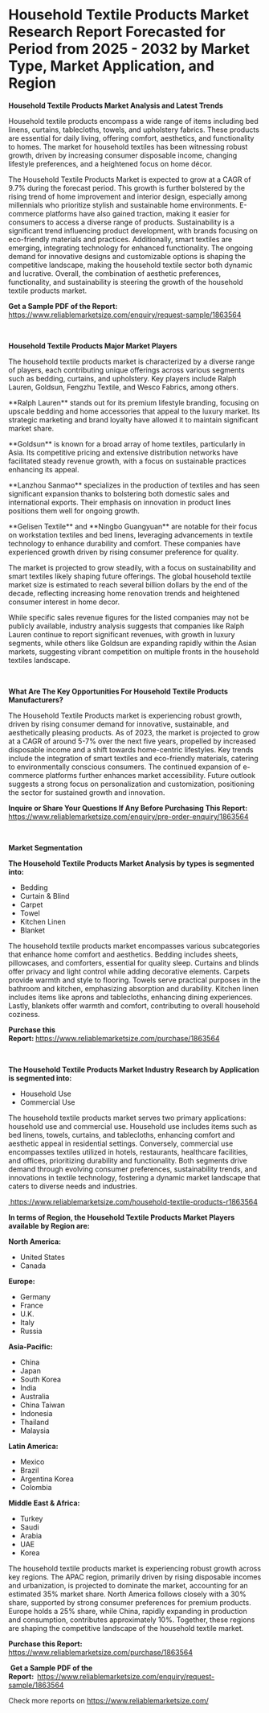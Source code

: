 <p><h1>Household Textile Products Market Research Report Forecasted for Period from 2025 -  2032 by Market Type, Market Application, and Region</h1></p><p><strong>Household Textile Products Market Analysis and Latest Trends</strong></p>
<p><p>Household textile products encompass a wide range of items including bed linens, curtains, tablecloths, towels, and upholstery fabrics. These products are essential for daily living, offering comfort, aesthetics, and functionality to homes. The market for household textiles has been witnessing robust growth, driven by increasing consumer disposable income, changing lifestyle preferences, and a heightened focus on home décor. </p><p>The Household Textile Products Market is expected to grow at a CAGR of 9.7% during the forecast period. This growth is further bolstered by the rising trend of home improvement and interior design, especially among millennials who prioritize stylish and sustainable home environments. E-commerce platforms have also gained traction, making it easier for consumers to access a diverse range of products. Sustainability is a significant trend influencing product development, with brands focusing on eco-friendly materials and practices. Additionally, smart textiles are emerging, integrating technology for enhanced functionality. The ongoing demand for innovative designs and customizable options is shaping the competitive landscape, making the household textile sector both dynamic and lucrative. Overall, the combination of aesthetic preferences, functionality, and sustainability is steering the growth of the household textile products market.</p></p>
<p><strong>Get a Sample PDF of the Report:&nbsp;</strong> <a href="https://www.reliablemarketsize.com/enquiry/request-sample/1863564?utm_campaign=3382&utm_medium=2&utm_source=Github&utm_content=ia&utm_term=04042025&utm_id=household-textile-products">https://www.reliablemarketsize.com/enquiry/request-sample/1863564</a></p>
<p>&nbsp;</p>
<p><strong>Household Textile Products Major Market Players</strong></p>
<p><p>The household textile products market is characterized by a diverse range of players, each contributing unique offerings across various segments such as bedding, curtains, and upholstery. Key players include Ralph Lauren, Goldsun, Fengzhu Textile, and Wesco Fabrics, among others.</p><p>**Ralph Lauren** stands out for its premium lifestyle branding, focusing on upscale bedding and home accessories that appeal to the luxury market. Its strategic marketing and brand loyalty have allowed it to maintain significant market share.</p><p>**Goldsun** is known for a broad array of home textiles, particularly in Asia. Its competitive pricing and extensive distribution networks have facilitated steady revenue growth, with a focus on sustainable practices enhancing its appeal.</p><p>**Lanzhou Sanmao** specializes in the production of textiles and has seen significant expansion thanks to bolstering both domestic sales and international exports. Their emphasis on innovation in product lines positions them well for ongoing growth.</p><p>**Gelisen Textile** and **Ningbo Guangyuan** are notable for their focus on workstation textiles and bed linens, leveraging advancements in textile technology to enhance durability and comfort. These companies have experienced growth driven by rising consumer preference for quality.</p><p>The market is projected to grow steadily, with a focus on sustainability and smart textiles likely shaping future offerings. The global household textile market size is estimated to reach several billion dollars by the end of the decade, reflecting increasing home renovation trends and heightened consumer interest in home decor.</p><p>While specific sales revenue figures for the listed companies may not be publicly available, industry analysis suggests that companies like Ralph Lauren continue to report significant revenues, with growth in luxury segments, while others like Goldsun are expanding rapidly within the Asian markets, suggesting vibrant competition on multiple fronts in the household textiles landscape.</p></p>
<p>&nbsp;</p>
<p><strong>What Are The Key Opportunities For Household Textile Products Manufacturers?</strong></p>
<p><p>The Household Textile Products market is experiencing robust growth, driven by rising consumer demand for innovative, sustainable, and aesthetically pleasing products. As of 2023, the market is projected to grow at a CAGR of around 5-7% over the next five years, propelled by increased disposable income and a shift towards home-centric lifestyles. Key trends include the integration of smart textiles and eco-friendly materials, catering to environmentally conscious consumers. The continued expansion of e-commerce platforms further enhances market accessibility. Future outlook suggests a strong focus on personalization and customization, positioning the sector for sustained growth and innovation.</p></p>
<p><strong>Inquire or Share Your Questions If Any Before Purchasing This Report:</strong> <a href="https://www.reliablemarketsize.com/enquiry/pre-order-enquiry/1863564?utm_campaign=3382&utm_medium=2&utm_source=Github&utm_content=ia&utm_term=04042025&utm_id=household-textile-products">https://www.reliablemarketsize.com/enquiry/pre-order-enquiry/1863564</a></p>
<p>&nbsp;</p>
<p><strong>Market Segmentation</strong></p>
<p><strong>The Household Textile Products Market Analysis by types is segmented into:</strong></p>
<p><ul><li>Bedding</li><li>Curtain & Blind</li><li>Carpet</li><li>Towel</li><li>Kitchen Linen</li><li>Blanket</li></ul></p>
<p><p>The household textile products market encompasses various subcategories that enhance home comfort and aesthetics. Bedding includes sheets, pillowcases, and comforters, essential for quality sleep. Curtains and blinds offer privacy and light control while adding decorative elements. Carpets provide warmth and style to flooring. Towels serve practical purposes in the bathroom and kitchen, emphasizing absorption and durability. Kitchen linen includes items like aprons and tablecloths, enhancing dining experiences. Lastly, blankets offer warmth and comfort, contributing to overall household coziness.</p></p>
<p><strong>Purchase this Report:&nbsp;</strong><a href="https://www.reliablemarketsize.com/purchase/1863564?utm_campaign=3382&utm_medium=2&utm_source=Github&utm_content=ia&utm_term=04042025&utm_id=household-textile-products">https://www.reliablemarketsize.com/purchase/1863564</a></p>
<p>&nbsp;</p>
<p><strong>The Household Textile Products Market Industry Research by Application is segmented into:</strong></p>
<p><ul><li>Household Use</li><li>Commercial Use</li></ul></p>
<p><p>The household textile products market serves two primary applications: household use and commercial use. Household use includes items such as bed linens, towels, curtains, and tablecloths, enhancing comfort and aesthetic appeal in residential settings. Conversely, commercial use encompasses textiles utilized in hotels, restaurants, healthcare facilities, and offices, prioritizing durability and functionality. Both segments drive demand through evolving consumer preferences, sustainability trends, and innovations in textile technology, fostering a dynamic market landscape that caters to diverse needs and industries.</p></p>
<p><a href="https://www.reliablemarketsize.com/household-textile-products-r1863564?utm_campaign=3382&utm_medium=2&utm_source=Github&utm_content=ia&utm_term=04042025&utm_id=household-textile-products">&nbsp;https://www.reliablemarketsize.com/household-textile-products-r1863564</a></p>
<p><strong>In terms of Region, the Household Textile Products Market Players available by Region are:</strong></p>
<p>
    <p> <strong> North America: </strong>
        <ul>
            <li>United States</li>
            <li>Canada</li>
        </ul>
        </p> 
    <p> <strong> Europe: </strong>
        <ul>
            <li>Germany</li>
            <li>France</li>
            <li>U.K.</li>
            <li>Italy</li>
            <li>Russia</li>
        </ul>
        </p> 
    <p> <strong> Asia-Pacific: </strong>
        <ul>
            <li>China</li>
            <li>Japan</li>
            <li>South Korea</li>
            <li>India</li>
            <li>Australia</li>
            <li>China Taiwan</li>
            <li>Indonesia</li>
            <li>Thailand</li>
            <li>Malaysia</li>
        </ul>
        </p> 
    <p> <strong> Latin America: </strong>
        <ul>
            <li>Mexico</li>
            <li>Brazil</li>
            <li>Argentina Korea</li>
            <li>Colombia</li>
        </ul>
        </p> 
    <p> <strong> Middle East & Africa: </strong>
        <ul>
            <li>Turkey</li>
            <li>Saudi</li>
            <li>Arabia</li>
            <li>UAE</li>
            <li>Korea</li>
        </ul>
    </p>
    </p>
<p><p>The household textile products market is experiencing robust growth across key regions. The APAC region, primarily driven by rising disposable incomes and urbanization, is projected to dominate the market, accounting for an estimated 35% market share. North America follows closely with a 30% share, supported by strong consumer preferences for premium products. Europe holds a 25% share, while China, rapidly expanding in production and consumption, contributes approximately 10%. Together, these regions are shaping the competitive landscape of the household textile market.</p></p>
<p><strong>Purchase this Report: </strong><a href="https://www.reliablemarketsize.com/purchase/1863564?utm_campaign=3382&utm_medium=2&utm_source=Github&utm_content=ia&utm_term=04042025&utm_id=household-textile-products">https://www.reliablemarketsize.com/purchase/1863564</a></p>
<p>&nbsp;<strong>Get a Sample PDF of the Report:&nbsp;&nbsp;</strong><a href="https://www.reliablemarketsize.com/enquiry/request-sample/1863564?utm_campaign=3382&utm_medium=2&utm_source=Github&utm_content=ia&utm_term=04042025&utm_id=household-textile-products">https://www.reliablemarketsize.com/enquiry/request-sample/1863564</a></p>
<p><strong></strong></p>
<p>Check more reports on <a href="https://www.reliablemarketsize.com/?utm_campaign=3382&utm_medium=2&utm_source=Github&utm_content=ia&utm_term=04042025&utm_id=household-textile-products">https://www.reliablemarketsize.com/</a></p>